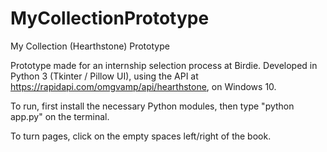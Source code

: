# MyCollectionPrototype
My Collection (Hearthstone) Prototype

Prototype made for an internship selection process at Birdie.
Developed in Python 3 (Tkinter / Pillow UI), using the API at https://rapidapi.com/omgvamp/api/hearthstone, on Windows 10.

To run, first install the necessary Python modules, then type "python app.py" on the terminal.

To turn pages, click on the empty spaces left/right of the book.